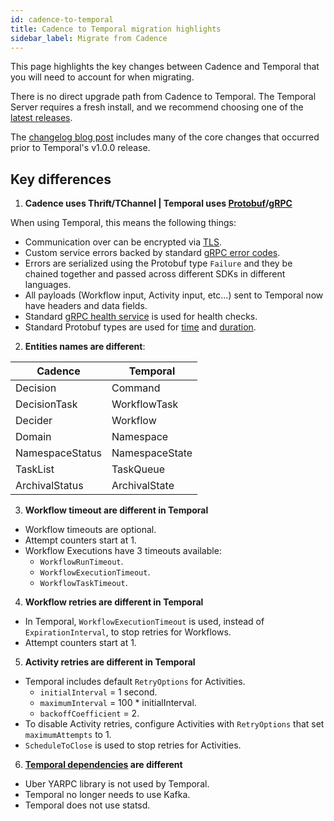 ```yaml
---
id: cadence-to-temporal
title: Cadence to Temporal migration highlights
sidebar_label: Migrate from Cadence
---
```


This page highlights the key changes between Cadence and Temporal that you will need to account for when migrating.

There is no direct upgrade path from Cadence to Temporal.
The Temporal Server requires a fresh install, and we recommend choosing one of the [latest releases](https://github.com/temporalio/temporal/releases).

The [changelog blog post](/blog/temporal-v0.28.0-changelog) includes many of the core changes that occurred prior to Temporal's v1.0.0 release.

## Key differences

1. **Cadence uses Thrift/TChannel | Temporal uses [Protobuf](https://developers.google.com/protocol-buffers)/[gRPC](https://grpc.io/)**

When using Temporal, this means the following things:

  - Communication over can be encrypted via [TLS](/docs/server-configuration/#tls).
  - Custom service errors backed by standard [gRPC error codes](https://pkg.go.dev/google.golang.org/grpc/codes).
  - Errors are serialized using the Protobuf type `Failure` and they be chained together and passed across different SDKs in different languages.  
  - All payloads (Workflow input, Activity input, etc...) sent to Temporal now have headers and data fields.
  - Standard [gRPC health service](https://github.com/grpc/grpc/blob/master/doc/health-checking.md) is used for health checks.
  - Standard Protobuf types are used for [time](https://developers.google.com/protocol-buffers/docs/reference/google.protobuf#timestamp) and [duration](https://developers.google.com/protocol-buffers/docs/reference/google.protobuf#google.protobuf.Duration).

2. **Entities names are different**:

| Cadence | Temporal |
|---------|----------|
| Decision | Command |
| DecisionTask | WorkflowTask |
| Decider | Workflow |
| Domain | Namespace |
| NamespaceStatus | NamespaceState |
| TaskList | TaskQueue |
| ArchivalStatus | ArchivalState |

3. **Workflow timeout are different in Temporal**

  - Workflow timeouts are optional.
  - Attempt counters start at 1.
  - Workflow Executions have 3 timeouts available:
    - `WorkflowRunTimeout`.
    - `WorkflowExecutionTimeout`.
    - `WorkflowTaskTimeout`.

4. **Workflow retries are different in Temporal**

  - In Temporal, `WorkflowExecutionTimeout` is used, instead of `ExpirationInterval`, to stop retries for Workflows.
  - Attempt counters start at 1.

5. **Activity retries are different in Temporal**

  - Temporal includes default `RetryOptions` for Activities.
    - `initialInterval` = 1 second.
    - `maximumInterval` = 100 \* initialInterval.
    - `backoffCoefficient` = 2.
  - To disable Activity retries, configure Activities with `RetryOptions` that set `maximumAttempts` to 1.
  - `ScheduleToClose` is used to stop retries for Activities.

6. **[Temporal dependencies](/docs/server-versions-and-dependencies) are different**

  - Uber YARPC library is not used by Temporal.
  - Temporal no longer needs to use Kafka.
  - Temporal does not use statsd.
